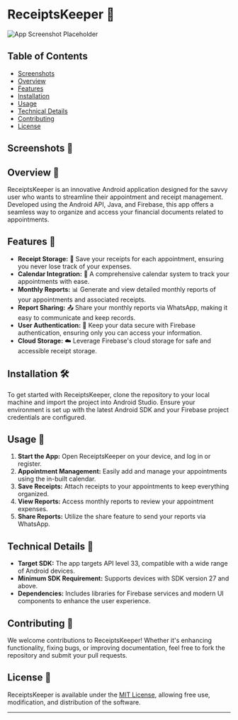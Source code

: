 # ReceiptsKeeper 🧾

![App Screenshot Placeholder](#)

## Table of Contents
- [Screenshots](#screenshots-)
- [Overview](#overview-)
- [Features](#features-)
- [Installation](#installation-️)
- [Usage](#usage-)
- [Technical Details](#technical-details-)
- [Contributing](#contributing-)
- [License](#license-)

## Screenshots 📸

## Overview 📱
ReceiptsKeeper is an innovative Android application designed for the savvy user who wants to streamline their appointment and receipt management. Developed using the Android API, Java, and Firebase, this app offers a seamless way to organize and access your financial documents related to appointments.

## Features 🌟
- **Receipt Storage:** 🧾 Save your receipts for each appointment, ensuring you never lose track of your expenses.
- **Calendar Integration:** 📅 A comprehensive calendar system to track your appointments with ease.
- **Monthly Reports:** 📊 Generate and view detailed monthly reports of your appointments and associated receipts.
- **Report Sharing:** 📤 Share your monthly reports via WhatsApp, making it easy to communicate and keep records.
- **User Authentication:** 🔐 Keep your data secure with Firebase authentication, ensuring only you can access your information.
- **Cloud Storage:** ☁️ Leverage Firebase's cloud storage for safe and accessible receipt storage.

## Installation 🛠️
To get started with ReceiptsKeeper, clone the repository to your local machine and import the project into Android Studio. Ensure your environment is set up with the latest Android SDK and your Firebase project credentials are configured.

## Usage 📲
1. **Start the App:** Open ReceiptsKeeper on your device, and log in or register.
2. **Appointment Management:** Easily add and manage your appointments using the in-built calendar.
3. **Save Receipts:** Attach receipts to your appointments to keep everything organized.
4. **View Reports:** Access monthly reports to review your appointment expenses.
5. **Share Reports:** Utilize the share feature to send your reports via WhatsApp.

## Technical Details 🔧
- **Target SDK:** The app targets API level 33, compatible with a wide range of Android devices.
- **Minimum SDK Requirement:** Supports devices with SDK version 27 and above.
- **Dependencies:** Includes libraries for Firebase services and modern UI components to enhance the user experience.

## Contributing 🤝
We welcome contributions to ReceiptsKeeper! Whether it's enhancing functionality, fixing bugs, or improving documentation, feel free to fork the repository and submit your pull requests.

## License 📜
ReceiptsKeeper is available under the [MIT License](https://opensource.org/licenses/MIT), allowing free use, modification, and distribution of the software.

---

